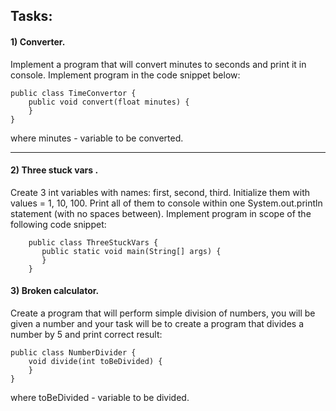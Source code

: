 ## Tasks:

#### 1) Converter.

Implement a program that will convert minutes to seconds and print it in console. Implement program in the
code snippet below:

    public class TimeConvertor {
        public void convert(float minutes) {
        }
    }

where minutes - variable to be converted.


***

#### 2) Three stuck vars .

Create 3 int variables with names: first, second, third. Initialize them with values = 1, 10, 100. Print all of them
to console within one System.out.println statement (with no spaces between). Implement program in scope of the
following code snippet:

        public class ThreeStuckVars {
           public static void main(String[] args) {
           }
        }

#### 3) Broken calculator.

Create a program that will perform simple division of numbers, you will be given a number and
your task will be to create a program that divides a number by 5 and print correct result:

    public class NumberDivider {
        void divide(int toBeDivided) {
        }
    }

where toBeDivided - variable to be divided.

